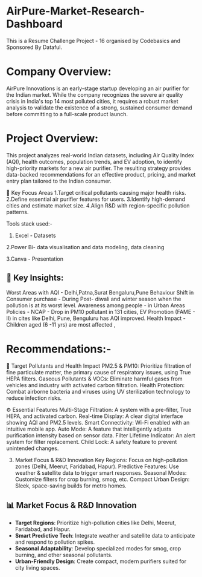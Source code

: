 # AirPure-Market-Research-Dashboard

This is a Resume Challenge Project - 16 organised by Codebasics and Sponsored By Dataful.

# Company Overview:
AirPure Innovations is an early-stage startup developing an air purifier for the Indian market. While the company recognizes the severe air quality crisis in India's top 14 most polluted cities, it requires a robust market analysis to validate the existence of a strong, sustained consumer demand before committing to a full-scale product launch.

# Project Overview:

This project analyzes real-world Indian datasets, including Air Quality Index (AQI), health outcomes, population trends, and EV adoption, to identify high-priority markets for a new air purifier. The resulting strategy provides data-backed recommendations for an effective product, pricing, and market entry plan tailored to the Indian consumer.

🔑 Key Focus Areas
1.Target critical pollutants causing major health risks.
2.Define essential air purifier features for users.
3.Identify high-demand cities and estimate market size.
4.Align R&D with region-specific pollution patterns.

Tools stack used:-
1. Excel - Datasets

2.Power Bi- data visualisation and data modeling, data cleaning

3.Canva - Presentation

## 🧠 Key Insights:

Worst Areas with AQI - Delhi,Patna,Surat Bengaluru,Pune
Behaviour Shift in Consumer purchase  - During Post- diwali and winter season when the pollution is at its worst level.
Awareness among people - in Urban Areas
Policies -  NCAP  - Drop in PM10 pollutant in 131 cities, 
                    EV Promotion (FAME - II) in cites like Delhi, Pune, Benguluru has AQI improved.
Health Impact - Children aged (6 -11 yrs) are most affected , 



# Recommendations:-

🎯 Target Pollutants and Health Impact
PM2.5 & PM10: Prioritize filtration of fine particulate matter, the primary cause of respiratory issues, using True HEPA filters.
Gaseous Pollutants & VOCs: Eliminate harmful gases from vehicles and industry with activated carbon filtration.
Health Protection: Combat airborne bacteria and viruses using UV sterilization technology to reduce infection risks.

 ⚙️ Essential Features
Multi-Stage Filtration: A system with a pre-filter, True HEPA, and activated carbon.
Real-time Display: A clear digital interface showing AQI and PM2.5​ levels.
Smart Connectivity: Wi-Fi enabled with an intuitive mobile app.
Auto Mode: A feature that intelligently adjusts purification intensity based on sensor data.
Filter Lifetime Indicator: An alert system for filter replacement.
Child Lock: A safety feature to prevent unintended changes.

3. Market Focus & R&D Innovation
Key Regions: Focus on high-pollution zones (Delhi, Meerut, Faridabad, Hapur).
Predictive Features: Use weather & satellite data to trigger smart responses.
Seasonal Modes: Customize filters for crop burning, smog, etc.
Compact Urban Design: Sleek, space-saving builds for metro homes.

## 📊 Market Focus & R&D Innovation

- **Target Regions**: Prioritize high-pollution cities like Delhi, Meerut, Faridabad, and Hapur.
- **Smart Predictive Tech**: Integrate weather and satellite data to anticipate and respond to pollution spikes.
- **Seasonal Adaptability**: Develop specialized modes for smog, crop burning, and other seasonal pollutants.
- **Urban-Friendly Design**: Create compact, modern purifiers suited for city living spaces.










